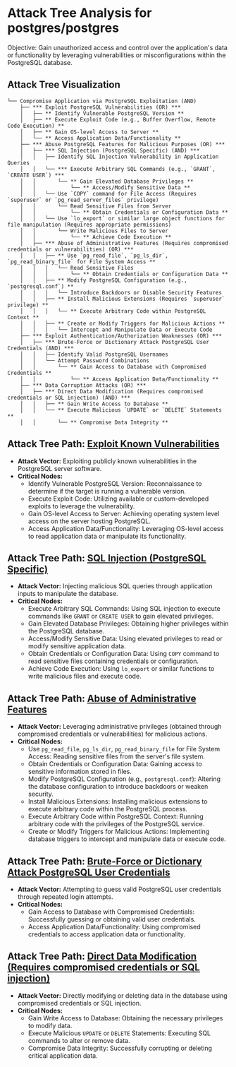 # Attack Tree Analysis for postgres/postgres

Objective: Gain unauthorized access and control over the application's data or functionality by leveraging vulnerabilities or misconfigurations within the PostgreSQL database.

## Attack Tree Visualization

```
└── Compromise Application via PostgreSQL Exploitation (AND)
    ├── *** Exploit PostgreSQL Vulnerabilities (OR) ***
    │   ├── ** Identify Vulnerable PostgreSQL Version **
    │   ├── ** Execute Exploit Code (e.g., Buffer Overflow, Remote Code Execution) **
    │   ├── ** Gain OS-level Access to Server **
    │   └── ** Access Application Data/Functionality **
    ├── *** Abuse PostgreSQL Features for Malicious Purposes (OR) ***
    │   ├── *** SQL Injection (PostgreSQL Specific) (AND) ***
    │   │   ├── Identify SQL Injection Vulnerability in Application Queries
    │   │   └── *** Execute Arbitrary SQL Commands (e.g., `GRANT`, `CREATE USER`) ***
    │   │       └── ** Gain Elevated Database Privileges **
    │   │           └── ** Access/Modify Sensitive Data **
    │   │   └── Use `COPY` command for File Access (Requires `superuser` or `pg_read_server_files` privilege)
    │   │       └── Read Sensitive Files from Server
    │   │           └── ** Obtain Credentials or Configuration Data **
    │   │   └── Use `lo_export` or similar large object functions for file manipulation (Requires appropriate permissions)
    │   │       └── Write Malicious Files to Server
    │   │           └── ** Achieve Code Execution **
    │   ├── *** Abuse of Administrative Features (Requires compromised credentials or vulnerabilities) (OR) ***
    │   │   ├── ** Use `pg_read_file`, `pg_ls_dir`, `pg_read_binary_file` for File System Access **
    │   │   │   └── Read Sensitive Files
    │   │   │       └── ** Obtain Credentials or Configuration Data **
    │   │   ├── ** Modify PostgreSQL Configuration (e.g., `postgresql.conf`) **
    │   │   │   └── Introduce Backdoors or Disable Security Features
    │   │   ├── ** Install Malicious Extensions (Requires `superuser` privilege) **
    │   │   │   └── ** Execute Arbitrary Code within PostgreSQL Context **
    │   │   ├── ** Create or Modify Triggers for Malicious Actions **
    │   │   │   └── Intercept and Manipulate Data or Execute Code
    ├── *** Exploit Authentication/Authorization Weaknesses (OR) ***
    │   ├── *** Brute-Force or Dictionary Attack PostgreSQL User Credentials (AND) ***
    │   │   ├── Identify Valid PostgreSQL Usernames
    │   │   └── Attempt Password Combinations
    │   │       └── ** Gain Access to Database with Compromised Credentials **
    │   │           └── ** Access Application Data/Functionality **
    ├── *** Data Corruption Attacks (OR) ***
    │   ├── *** Direct Data Modification (Requires compromised credentials or SQL injection) (AND) ***
    │   │   ├── ** Gain Write Access to Database **
    │   │   └── ** Execute Malicious `UPDATE` or `DELETE` Statements **
    │   │       └── ** Compromise Data Integrity **
```


## Attack Tree Path: [Exploit Known Vulnerabilities](./attack_tree_paths/exploit_known_vulnerabilities.md)

*   **Attack Vector:** Exploiting publicly known vulnerabilities in the PostgreSQL server software.
*   **Critical Nodes:**
    *   Identify Vulnerable PostgreSQL Version: Reconnaissance to determine if the target is running a vulnerable version.
    *   Execute Exploit Code: Utilizing available or custom-developed exploits to leverage the vulnerability.
    *   Gain OS-level Access to Server: Achieving operating system level access on the server hosting PostgreSQL.
    *   Access Application Data/Functionality: Leveraging OS-level access to read application data or manipulate its functionality.

## Attack Tree Path: [SQL Injection (PostgreSQL Specific)](./attack_tree_paths/sql_injection__postgresql_specific_.md)

*   **Attack Vector:** Injecting malicious SQL queries through application inputs to manipulate the database.
*   **Critical Nodes:**
    *   Execute Arbitrary SQL Commands: Using SQL injection to execute commands like `GRANT` or `CREATE USER` to gain elevated privileges.
    *   Gain Elevated Database Privileges: Obtaining higher privileges within the PostgreSQL database.
    *   Access/Modify Sensitive Data: Using elevated privileges to read or modify sensitive application data.
    *   Obtain Credentials or Configuration Data: Using `COPY` command to read sensitive files containing credentials or configuration.
    *   Achieve Code Execution: Using `lo_export` or similar functions to write malicious files and execute code.

## Attack Tree Path: [Abuse of Administrative Features](./attack_tree_paths/abuse_of_administrative_features.md)

*   **Attack Vector:** Leveraging administrative privileges (obtained through compromised credentials or vulnerabilities) for malicious actions.
*   **Critical Nodes:**
    *   Use `pg_read_file`, `pg_ls_dir`, `pg_read_binary_file` for File System Access: Reading sensitive files from the server's file system.
    *   Obtain Credentials or Configuration Data: Gaining access to sensitive information stored in files.
    *   Modify PostgreSQL Configuration (e.g., `postgresql.conf`): Altering the database configuration to introduce backdoors or weaken security.
    *   Install Malicious Extensions: Installing malicious extensions to execute arbitrary code within the PostgreSQL process.
    *   Execute Arbitrary Code within PostgreSQL Context: Running arbitrary code with the privileges of the PostgreSQL service.
    *   Create or Modify Triggers for Malicious Actions: Implementing database triggers to intercept and manipulate data or execute code.

## Attack Tree Path: [Brute-Force or Dictionary Attack PostgreSQL User Credentials](./attack_tree_paths/brute-force_or_dictionary_attack_postgresql_user_credentials.md)

*   **Attack Vector:** Attempting to guess valid PostgreSQL user credentials through repeated login attempts.
*   **Critical Nodes:**
    *   Gain Access to Database with Compromised Credentials: Successfully guessing or obtaining valid user credentials.
    *   Access Application Data/Functionality: Using compromised credentials to access application data or functionality.

## Attack Tree Path: [Direct Data Modification (Requires compromised credentials or SQL injection)](./attack_tree_paths/direct_data_modification__requires_compromised_credentials_or_sql_injection_.md)

*   **Attack Vector:** Directly modifying or deleting data in the database using compromised credentials or SQL injection.
*   **Critical Nodes:**
    *   Gain Write Access to Database: Obtaining the necessary privileges to modify data.
    *   Execute Malicious `UPDATE` or `DELETE` Statements: Executing SQL commands to alter or remove data.
    *   Compromise Data Integrity: Successfully corrupting or deleting critical application data.

